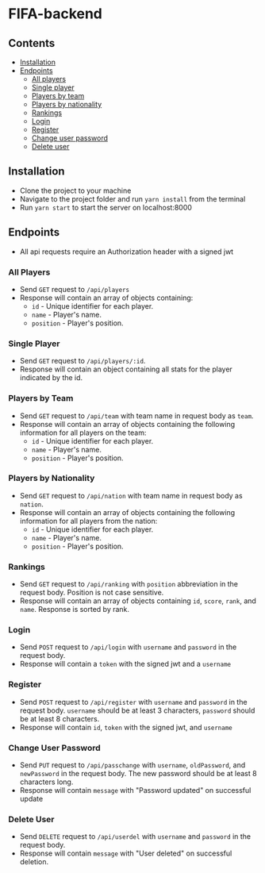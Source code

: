 # FIFA-backend

## Contents

- [Installation](#installation)
- [Endpoints](#endpoints)
  - [All players](#all-players)
  - [Single player](#single-player)
  - [Players by team](#players-by-team)
  - [Players by nationality](#players-by-nationality)
  - [Rankings](#rankings)
  - [Login](#login)
  - [Register](#register)
  - [Change user password](#change-password)
  - [Delete user](#delete-user)

## Installation

- Clone the project to your machine
- Navigate to the project folder and run `yarn install` from the terminal
- Run `yarn start` to start the server on localhost:8000

## Endpoints

- All api requests require an Authorization header with a signed jwt

### All Players

- Send `GET` request to `/api/players`
- Response will contain an array of objects containing:
  - `id` - Unique identifier for each player.
  - `name` - Player's name.
  - `position` - Player's position.

### Single Player

- Send `GET` request to `/api/players/:id`.
- Response will contain an object containing all stats for the player indicated by the id.

### Players by Team

- Send `GET` request to `/api/team` with team name in request body as `team`.
- Response will contain an array of objects containing the following information for all players on the team:
  - `id` - Unique identifier for each player.
  - `name` - Player's name.
  - `position` - Player's position.

### Players by Nationality

- Send `GET` request to `/api/nation` with team name in request body as `nation`.
- Response will contain an array of objects containing the following information for all players from the nation:
  - `id` - Unique identifier for each player.
  - `name` - Player's name.
  - `position` - Player's position.

### Rankings

- Send `GET` request to `/api/ranking` with `position` abbreviation in the request body. Position is not case sensitive.
- Response will contain an array of objects containing `id`, `score`, `rank`, and `name`. Response is sorted by rank.

### Login

- Send `POST` request to `/api/login` with `username` and `password` in the request body.
- Response will contain a `token` with the signed jwt and a `username`

### Register

- Send `POST` request to `/api/register` with `username` and `password` in the request body.
  `username` should be at least 3 characters, `password` should be at least 8 characters.
- Response will contain `id`, `token` with the signed jwt, and `username`

### Change User Password

- Send `PUT` request to `/api/passchange` with `username`, `oldPassword`, and `newPassword` in the request body. The new password should be at least 8 characters long.
- Response will contain `message` with "Password updated" on successful update

### Delete User

- Send `DELETE` request to `/api/userdel` with `username` and `password` in the request body.
- Response will contain `message` with "User deleted" on successful deletion.

